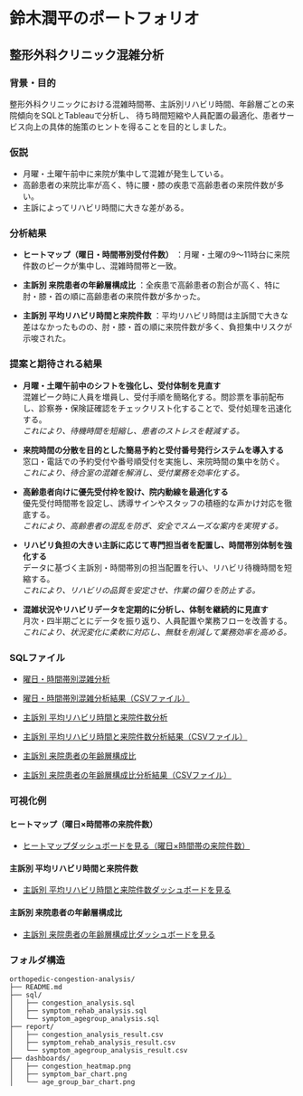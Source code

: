 # 鈴木潤平のポートフォリオ

## 整形外科クリニック混雑分析

### 背景・目的
整形外科クリニックにおける混雑時間帯、主訴別リハビリ時間、年齢層ごとの来院傾向をSQLとTableauで分析し、
待ち時間短縮や人員配置の最適化、患者サービス向上の具体的施策のヒントを得ることを目的としました。

### 仮説
- 月曜・土曜午前中に来院が集中して混雑が発生している。
- 高齢患者の来院比率が高く、特に腰・膝の疾患で高齢患者の来院件数が多い。
- 主訴によってリハビリ時間に大きな差がある。

### 分析結果
- **ヒートマップ（曜日・時間帯別受付件数）**
  ：月曜・土曜の9〜11時台に来院件数のピークが集中し、混雑時間帯と一致。

- **主訴別 来院患者の年齢層構成比**
  ：全疾患で高齢患者の割合が高く、特に肘・膝・首の順に高齢患者の来院件数が多かった。

- **主訴別 平均リハビリ時間と来院件数**
  ：平均リハビリ時間は主訴間で大きな差はなかったものの、肘・膝・首の順に来院件数が多く、負担集中リスクが示唆された。


### 提案と期待される結果

- **月曜・土曜午前中のシフトを強化し、受付体制を見直す**  
  混雑ピーク時に人員を増員し、受付手順を簡略化する。問診票を事前配布し、診察券・保険証確認をチェックリスト化することで、受付処理を迅速化する。  
  *これにより、待機時間を短縮し、患者のストレスを軽減する。*

- **来院時間の分散を目的とした簡易予約と受付番号発行システムを導入する**  
  窓口・電話での予約受付や番号順受付を実施し、来院時間の集中を防ぐ。  
  *これにより、待合室の混雑を解消し、受付業務を効率化する。*

- **高齢患者向けに優先受付枠を設け、院内動線を最適化する**  
  優先受付時間帯を設定し、誘導サインやスタッフの積極的な声かけ対応を徹底する。  
  *これにより、高齢患者の混乱を防ぎ、安全でスムーズな案内を実現する。*

- **リハビリ負担の大きい主訴に応じて専門担当者を配置し、時間帯別体制を強化する**  
  データに基づく主訴別・時間帯別の担当配置を行い、リハビリ待機時間を短縮する。  
  *これにより、リハビリの品質を安定させ、作業の偏りを防止する。*

- **混雑状況やリハビリデータを定期的に分析し、体制を継続的に見直す**  
  月次・四半期ごとにデータを振り返り、人員配置や業務フローを改善する。  
  *これにより、状況変化に柔軟に対応し、無駄を削減して業務効率を高める。*


### SQLファイル
- [曜日・時間帯別混雑分析](https://console.cloud.google.com/bigquery?sq=548316000047:ab9484a99f3c4a1f967c74975720ee85)
- [曜日・時間帯別混雑分析結果（CSVファイル）](https://github.com/jumpei-suzuki20/sql-portfolio/blob/main/%E6%9B%9C%E6%97%A5%E3%83%BB%E6%99%82%E9%96%93%E5%B8%AF%E5%88%A5%E6%B7%B7%E9%9B%91%E5%88%86%E6%9E%90.csv)

- [主訴別 平均リハビリ時間と来院件数分析](https://console.cloud.google.com/bigquery?sq=548316000047:64a3913600c04c70b725197159545067)
- [主訴別 平均リハビリ時間と来院件数分析結果（CSVファイル）](https://github.com/jumpei-suzuki20/sql-portfolio/blob/main/%E4%B8%BB%E8%A8%B4%E5%88%A5%20%E5%B9%B3%E5%9D%87%E3%83%AA%E3%83%8F%E3%83%92%E3%82%99%E3%83%AA%E6%99%82%E9%96%93%E3%81%A8%E6%9D%A5%E9%99%A2%E4%BB%B6%E6%95%B0%E5%88%86%E6%9E%90%E7%B5%90%E6%9E%9C.csv)

- [主訴別 来院患者の年齢層構成比](https://console.cloud.google.com/bigquery?sq=548316000047:c28ad27aee59457fa1d843eeed82e25b)
- [主訴別 来院患者の年齢層構成比分析結果（CSVファイル）](https://github.com/jumpei-suzuki20/sql-portfolio/blob/main/%E4%B8%BB%E8%A8%B4%E5%88%A5%20%E6%9D%A5%E9%99%A2%E6%82%A3%E8%80%85%E3%81%AE%E5%B9%B4%E9%BD%A2%E5%B1%A4%E6%A7%8B%E6%88%90%E6%AF%94%E7%B5%90%E6%9E%9C.csv)

### 可視化例
#### ヒートマップ（曜日×時間帯の来院件数）
- [ヒートマップダッシュボードを見る（曜日×時間帯の来院件数）](https://public.tableau.com/views/_17505907730690/1_1?:language=ja-JP&:sid=&:redirect=auth&:display_count=n&:origin=viz_share_link)


#### 主訴別 平均リハビリ時間と来院件数
- [主訴別 平均リハビリ時間と来院件数ダッシュボードを見る](https://public.tableau.com/views/_17505908189580/2_1?:language=ja-JP&:sid=&:redirect=auth&:display_count=n&:origin=viz_share_link)


#### 主訴別 来院患者の年齢層構成比
- [主訴別 来院患者の年齢層構成比ダッシュボードを見る](https://public.tableau.com/views/_17505909176350/7?:language=ja-JP&:sid=&:redirect=auth&:display_count=n&:origin=viz_share_link)

### フォルダ構造
```
orthopedic-congestion-analysis/
├── README.md
├── sql/
│   ├── congestion_analysis.sql
│   ├── symptom_rehab_analysis.sql
│   └── symptom_agegroup_analysis.sql
├── report/
│   ├── congestion_analysis_result.csv
│   ├── symptom_rehab_analysis_result.csv
│   └── symptom_agegroup_analysis_result.csv
├── dashboards/
│   ├── congestion_heatmap.png
│   ├── symptom_bar_chart.png
│   └── age_group_bar_chart.png
```


